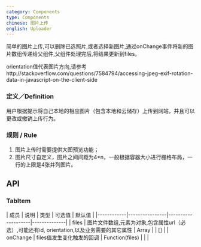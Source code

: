 ```yaml
---
category: Components
type: Components
chinese: 图片上传
english: Uploader
---
```


简单的图片上传,可以删除已选照片,或者选择新图片,通过onChange事件将新的图片数组传递给父组件,父组件处理完后,将结果更新到files。

orientation值代表图片方向,请参考http://stackoverflow.com/questions/7584794/accessing-jpeg-exif-rotation-data-in-javascript-on-the-client-side

### 定义／Definition
用户根据提示将自己本地的相应图片（包含本地和云储存）上传到网站，并且可以更改或撤销上传行为。

### 规则 / Rule
1. 图片上传时需要提供大图预览功能；
2. 图片尺寸自定义，图片之间间距为4*n，一般根据容器大小进行栅格布局，一行的上限是4张并列图片。


## API

### TabItem
| 成员        | 说明           | 类型      |     可选值    | 默认值       |
|------------|----------------|--------------------|--------------|
| files    | 图片文件数组,元素为对象,包含属性url（必选）,可能还有id, orientation,以及业务需要的其它属性     | Array |  | []  |
| onChange    | files值发生变化触发的回调        | Function(files) | |    |
